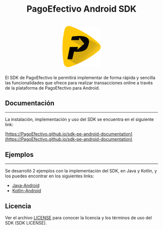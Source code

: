 <h1 align="center">PagoEfectivo Android SDK </h1>

<h1 align="center">
  <a href="https://github.com/PagoEfectivo">
    <img src="assets/pagoefectivo.png" alt="Orbis Mobile Developers" width="25%"></a>
  </a>
</h1>

El SDK de PagoEfectivo le permitirá implementar de forma rápida y sencilla las funcionalidades que ofrece para realizar transacciones online a través de la plataforma de PagoEfectivo para Android.

  ## Documentación
  ---
  La instalación, implementación y uso del SDK se encuentra en el siguiente link:

  [https://PagoEfectivo.github.io/sdk-pe-android-documentation](https://PagoEfectivo.github.io/sdk-pe-android-documentation)

  ## Ejemplos
  ---
  Se desarrolló 2 ejemplos con la implementación del SDK, en Java y Kotlin, y los puedes encontrar en los siguientes links:
  - [Java-Android](https://github.com/PagoEfectivo/sdk-pe-android-java-example.git)
  - [Kotlin-Android](https://github.com/PagoEfectivo/sdk-pe-android-kotlin-example.git)

  ## Licencia

  Ver el archivo [LICENSE](LICENSE.md) para conocer la licencia y los términos de uso del SDK (SDK LICENSE).

